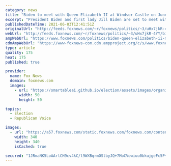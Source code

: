 ```yaml
---
category: news
title: "Biden to meet with Queen Elizabeth II at Windsor Castle on June 13"
excerpt: "President Biden and first lady Jill Biden are set to meet with Queen Elizabeth II at Windsor Castle during his trip to Europe next month for the G-7 summit, the palace said Thursday. "
publishedDateTime: 2021-06-03T12:41:51Z
originalUrl: "http://feeds.foxnews.com/~r/foxnews/politics/~3/uHx7jkR-4YY/biden-queen-elizabeth-ii-meeting-windsor-castle-june-13"
webUrl: "http://feeds.foxnews.com/~r/foxnews/politics/~3/uHx7jkR-4YY/biden-queen-elizabeth-ii-meeting-windsor-castle-june-13"
ampWebUrl: "https://www.foxnews.com/politics/biden-queen-elizabeth-ii-meeting-windsor-castle-june-13.amp"
cdnAmpWebUrl: "https://www-foxnews-com.cdn.ampproject.org/c/s/www.foxnews.com/politics/biden-queen-elizabeth-ii-meeting-windsor-castle-june-13.amp"
type: article
quality: 175
heat: 175
published: true

provider:
  name: Fox News
  domain: foxnews.com
  images:
    - url: "https://smartableai.github.io/election/assets/images/organizations/foxnews.com-50x50.jpg"
      width: 50
      height: 50

topics:
  - Election
  - Republican Voice

images:
  - url: "https://a57.foxnews.com/static.foxnews.com/foxnews.com/content/uploads/2020/10/340/340/brooke-singman-headshot.jpg?ve=1&tl=1"
    width: 340
    height: 340
    isCached: true

secured: "1JRmaNK5LoAArlCH9cv4kC/l9WXBqrmOSlbyJQ+7MoCVowiuu0bkujgeFc5P+IdIH0El8iqrVdOsX+apJUv2lDEPbYVb0bvjbq2wm6tMB+Q2wW+WcVmSOcW7Hkqrda6iqoDmmV1q++Fb4KQQqJ1l4jVElFTo9StABE0PkMPi1R4KL5/Pvwq77VsizlHGssFdlAeUQsPqMm1CaFZbsbiMmWiek9JRnwEixY2UQodP56VqNc+X3CRn78nf/aCuzORSrM32aRSYJfP2iDg6ztOQ+OrrmXWZ+dk49Z7pBL1OipUZtIkUOqmPjTqUEsTqhnWX54cdab1vrv/XXlIGHCykPBIqg517EynSMC5Oei+HBBA=;yvMqZ28zbE/1Qd1AW8BiEQ=="
---
```


